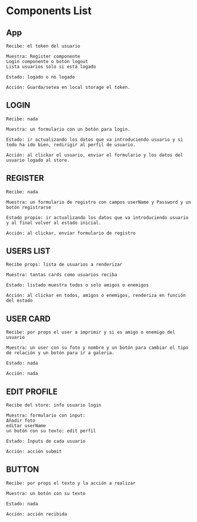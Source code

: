 # Components List

## App

    Recibe: el token del usuario

    Muestra: Register componente
    Login componente o botón logout
    Lista usuarios solo si está logado

    Estado: logado o no logado

    Acción: Guarda/setea en local storage el token.

## LOGIN

    Recibe: nada

    Muestra: un formulario con un botón para login.

    Estado: ir actualizando los datos que va introduciendo usuario y si todo ha ido bien, redirigir al perfil de usuario.

    Acción: al clickar el usuario, enviar el formulario y los datos del usuario logado al store.

## REGISTER

    Recibe: nada

    Muestra: un formulario de registro con campos userName y Password y un botón registrarse

    Estado propio: ir actualizando los datos que va introduciendo usuario y al final volver al estado inicial.

    Acción: al clickar, enviar formulario de registro

## USERS LIST

    Recibe props: lista de usuarios a renderizar

    Muestra: tantas cards como usuarios reciba

    Estado: listado muestra todos o solo amigos o enemigos

    Acción: al clickar en todos, amigos o enemigos, renderiza en función del estado

## USER CARD

    Recibe: por props el user a imprimir y si es amigo o enemigo del usuario

    Muestra: un user con su foto y nombre y un botón para cambiar el tipo de relación y un botón para ir a galeria.

    Estado: nada

    Acción: nada

## EDIT PROFILE

    Recibe del store: info usuario login

    Muestra: formulario con input:
    Añadir foto
    editar userName
    un botón con su texto: edit perfil

    Estado: Inputs de cada usuario

    Acción: acción submit

## BUTTON

    Recibe: por props el texto y la acción a realizar

    Muestra: un botón con su texto

    Estado: nada

    Acción: acción recibida
